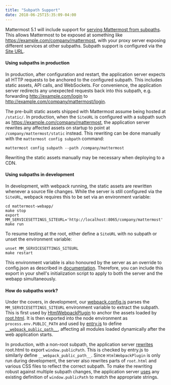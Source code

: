```yaml
---
title: "Subpath Support"
date: 2018-06-25T15:35:09-04:00
---
```

Mattermost 5.1 will include support for [serving Mattermost from subpaths](https://mattermost.atlassian.net/browse/MM-10366). This allows Mattermost to be exposed at something like https://example.com/company/mattermost, with your proxy server exposing different services at other subpaths. Subpath support is configured via the [Site URL](https://docs.mattermost.com/administration/config-settings.html?highlight=siteurl#site-url). 

#### Using subpaths in production

In production, after configuration and restart, the application server expects all HTTP requests to be anchored to the configured subpath. This includes static assets, API calls, and WebSockets. For convenience, the application server redirects any unexpected requests back into this subpath, e.g. forwarding http://example.com/login to http://example.com/company/mattermost/login.

The pre-built static assets shipped with Mattermost assume being hosted at `/static/`. In production, when the `SiteURL` is configured with a subpath such as https://example.com/company/mattermost, the application server rewrites any affected assets on startup to point at `/company/mattermost/static` instead. This rewriting can be done manually with the `mattermost config subpath` command:

```
mattermost config subpath --path /company/mattermost
```

Rewriting the static assets manually may be necessary when deploying to a CDN.

#### Using subpaths in development

In development, with webpack running, the static assets are rewritten whenever a source file changes. While the server is still configured via the `SiteURL`, webpack requires this to be set via an environment variable:
```
cd mattermost-webapp/
make stop
export MM_SERVICESETTINGS_SITEURL='http://localhost:8065/company/mattermost'
make run
```

To resume testing at the root, either define a `SiteURL` with no subpath or unset the environment variable:
```
unset MM_SERVICESETTINGS_SITEURL
make restart
```

This environment variable is also honoured by the server as an override to config.json as described in [documentation](https://docs.mattermost.com/administration/config-settings.html#configuration-settings). Therefore, you can include this export in your shell's initialization script to apply to both the server and the webapp simultaneously.

#### How do subpaths work?

Under the covers, in development, our [webpack.config.js](https://github.com/mattermost/mattermost-webapp/blob/daefd1c76844612f3aaccfb5e42f12000e59cbfd/webpack.config.js#L136) parses the `MM_SERVICESETTINGS_SITEURL` environment variable to extract the subpath. This is first used by [HtmlWebpackPlugin](https://webpack.js.org/plugins/html-webpack-plugin/) to anchor the assets loaded by [root.html](https://github.com/mattermost/mattermost-webapp/blob/master/root.html). It is then exported into the node environment as `process.env.PUBLIC_PATH` and used by [entry.js](https://github.com/mattermost/mattermost-webapp/blob/master/entry.js) to define [`__webpack_public_path__`](https://webpack.js.org/guides/public-path/), affecting all modules loaded dynamically after the web application starts.

In production, with a non-root subpath, the application server [rewrites](https://github.com/mattermost/mattermost-server/blob/dd35ad43caab407cc70ef3b153b3f94d57242ed9/utils/subpath.go#L26) root.html to export `window.publicPath`. This is checked by entry.js to similarly define `__webpack_public_path__`. Since `HtmlWebpackPlugin` is only run during development, the server also rewrites parts of `root.html` and various CSS files to reflect the correct subpath. To make the rewriting robust against multiple subpath changes, the application server [uses](https://github.com/mattermost/mattermost-server/blob/dd35ad43caab407cc70ef3b153b3f94d57242ed9/utils/subpath.go#L50) any existing definition of `window.publicPath` to match the appropriate strings.
